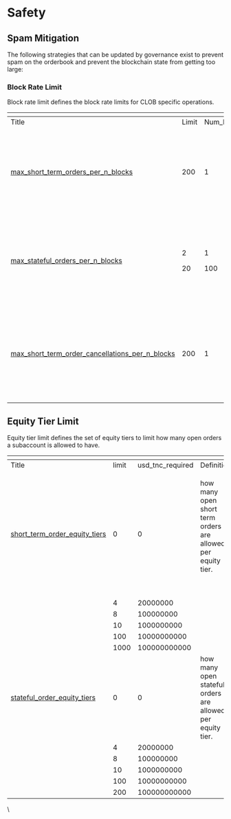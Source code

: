 # Safety

## Spam Mitigation

The following strategies that can be updated by governance exist to prevent spam on the orderbook and prevent the blockchain state from getting too large:

### Block Rate Limit

Block rate limit defines the block rate limits for CLOB specific operations.

<table data-header-hidden><thead><tr><th width="449"></th><th width="129"></th><th width="145"></th><th width="180"></th></tr></thead><tbody><tr><td>Title</td><td>Limit</td><td>Num_blocks</td><td>Definition</td></tr><tr><td><a href="https://github.com/dydxopsdao/networks/blob/fd7ee6e63e7e4b3ffab4fe600ac7cdb77c28d88d/dydx-mainnet-1/genesis.json#L966-L971">max_short_term_orders_per_n_blocks</a></td><td>200</td><td>1</td><td>How many short term order attempts (successful and failed) are allowed for an account per N blocks. </td></tr><tr><td><a href="https://github.com/dydxopsdao/networks/blob/fd7ee6e63e7e4b3ffab4fe600ac7cdb77c28d88d/dydx-mainnet-1/genesis.json#L972-L981">max_stateful_orders_per_n_blocks</a></td><td><p>2</p><p>20</p></td><td><p>1</p><p>100</p></td><td>How many stateful order attempts (successful and failed) are allowed for an account per N blocks. </td></tr><tr><td><a href="https://github.com/dydxopsdao/networks/blob/fd7ee6e63e7e4b3ffab4fe600ac7cdb77c28d88d/dydx-mainnet-1/genesis.json#L982-L987">max_short_term_order_cancellations_per_n_blocks</a></td><td>200</td><td>1</td><td>How many short term order cancellation attempts (successful and failed) are allowed for an account per N blocks. </td></tr></tbody></table>

## Equity Tier Limit

Equity tier limit defines the set of equity tiers to limit how many open orders a subaccount is allowed to have.

<table data-header-hidden><thead><tr><th width="313"></th><th></th><th width="167"></th><th width="239"></th></tr></thead><tbody><tr><td>Title</td><td>limit</td><td>usd_tnc_required</td><td>Definition</td></tr><tr><td><a href="https://github.com/dydxopsdao/networks/blob/fd7ee6e63e7e4b3ffab4fe600ac7cdb77c28d88d/dydx-mainnet-1/genesis.json#L990-L1015">short_term_order_equity_tiers</a></td><td>0</td><td>0</td><td><p>how many open short term orders are allowed per equity tier.</p><p><br></p></td></tr><tr><td></td><td>4</td><td>20000000</td><td></td></tr><tr><td></td><td>8</td><td>100000000</td><td></td></tr><tr><td></td><td>10</td><td>1000000000</td><td></td></tr><tr><td></td><td>100</td><td>10000000000</td><td></td></tr><tr><td></td><td>1000</td><td>100000000000</td><td></td></tr><tr><td><a href="https://github.com/dydxopsdao/networks/blob/fd7ee6e63e7e4b3ffab4fe600ac7cdb77c28d88d/dydx-mainnet-1/genesis.json#L1016-L1041">stateful_order_equity_tiers</a></td><td>0</td><td>0</td><td>how many open stateful orders are allowed per equity tier.</td></tr><tr><td></td><td>4</td><td>20000000</td><td></td></tr><tr><td></td><td>8</td><td>100000000</td><td></td></tr><tr><td></td><td>10</td><td>1000000000</td><td></td></tr><tr><td></td><td>100</td><td>10000000000</td><td></td></tr><tr><td></td><td>200</td><td>100000000000</td><td></td></tr></tbody></table>

\
